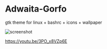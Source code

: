 # Adwaita-Gorfo
gtk theme for linux + bashrc + icons + wallpaper

![screenshot](https://user-images.githubusercontent.com/39278316/40018999-50d89b42-5794-11e8-894c-b88d4c8e2a6f.png)

https://youtu.be/3PO_x8VZp6E
